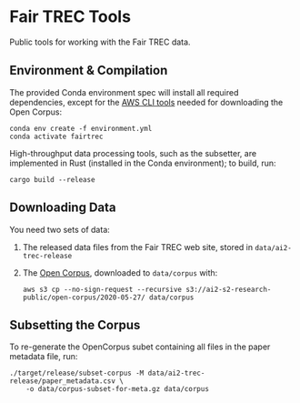 # Fair TREC Tools

Public tools for working with the Fair TREC data.

## Environment & Compilation

The provided Conda environment spec will install all required dependencies, except for the
[AWS CLI tools][aws-cli] needed for downloading the Open Corpus:

    conda env create -f environment.yml
    conda activate fairtrec

High-throughput data processing tools, such as the subsetter, are implemented in Rust (installed
in the Conda environment); to build, run:

    cargo build --release

[aws-cli]: https://aws.amazon.com/cli/

## Downloading Data

You need two sets of data:

1.  The released data files from the Fair TREC web site, stored in `data/ai2-trec-release`

2.  The [Open Corpus][OC], downloaded to `data/corpus` with:

        aws s3 cp --no-sign-request --recursive s3://ai2-s2-research-public/open-corpus/2020-05-27/ data/corpus

[OC]: http://s2-public-api-prod.us-west-2.elasticbeanstalk.com/corpus/download/


## Subsetting the Corpus

To re-generate the OpenCorpus subet containing all files in the paper metadata file, run:

    ./target/release/subset-corpus -M data/ai2-trec-release/paper_metadata.csv \
        -o data/corpus-subset-for-meta.gz data/corpus
